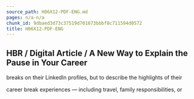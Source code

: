 ```yaml
---
source_path: H06X12-PDF-ENG.md
pages: n/a-n/a
chunk_id: 9dbaed3d73c37519d701873bbbf8c711594d0572
title: H06X12-PDF-ENG
---
```

## HBR / Digital Article / A New Way to Explain the Pause in Your Career

breaks on their LinkedIn proﬁles, but to describe the highlights of their

career break experiences — including travel, family responsibilities, or
